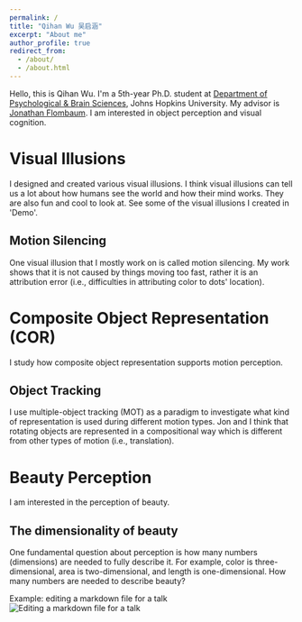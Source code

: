 ```yaml
---
permalink: /
title: "Qihan Wu 吴启涵"
excerpt: "About me"
author_profile: true
redirect_from: 
  - /about/
  - /about.html
---
```

Hello, this is Qihan Wu. I'm a 5th-year Ph.D. student at [Department of Psychological & Brain Sciences](https://pbs.jhu.edu), Johns Hopkins University. My advisor is [Jonathan Flombaum](https://pbs.jhu.edu/directory/jonathan-flombaum/). I am interested in object perception and visual cognition.

Visual Illusions
======
I designed and created various visual illusions. I think visual illusions can tell us a lot about how humans see the world and how their mind works. They are also fun and cool to look at. See some of the visual illusions I created in 'Demo'.

Motion Silencing
------
One visual illusion that I mostly work on is called motion silencing. My work shows that it is not caused by things moving too fast, rather it is an attribution error (i.e., difficulties in attributing color to dots' location).

Composite Object Representation (COR)
======
I study how composite object representation supports motion perception. 

Object Tracking
------
I use multiple-object tracking (MOT) as a paradigm to investigate what kind of representation is used during different motion types. Jon and I think that rotating objects are represented in a compositional way which is different from other types of motion (i.e., translation).

Beauty Perception
======
I am interested in the perception of beauty. 

The dimensionality of beauty
------
One fundamental question about perception is how many numbers (dimensions) are needed to fully describe it. For example, color is three-dimensional, area is two-dimensional, and length is one-dimensional. How many numbers are needed to describe beauty?

Example: editing a markdown file for a talk
![Editing a markdown file for a talk](/images/editing-talk.png)
